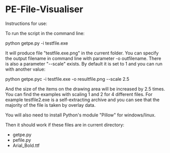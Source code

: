 # PE-File-Visualiser


Instructions for use:

To run the script in the command line:

python getpe.py -i testfile.exe

It will produce file "testfile.exe.png" in the current folder.
You can specify the output filename in command line with parameter -o outfilename.
There is also a parameter "--scale" exists. By default it is set to 1 and you can run with another value:

python getpe.pyc -i testfile.exe -o resultfile.png --scale 2.5

And the size of the items on the drawing area will be increased by 2.5 times. You can find the examples with scaling 1 and 2 for 4 different files.
For example testfile2.exe is a self-extracting archive and you can see that the majority of the file is taken by overlay data.

You will also need to install Python's module "Pillow" for windows/linux.

Then it should work if these files are in current directory:
* getpe.py
* pefile.py
* Arial_Bold.ttf
